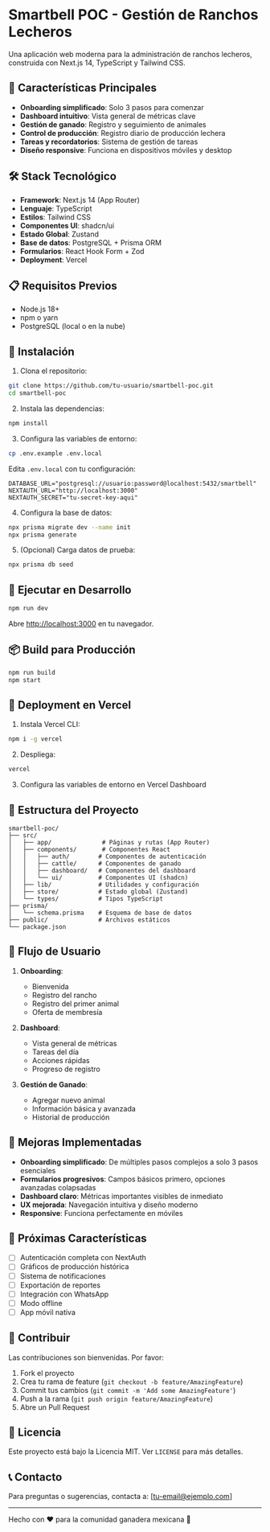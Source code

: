 # Smartbell POC - Gestión de Ranchos Lecheros

Una aplicación web moderna para la administración de ranchos lecheros, construida con Next.js 14, TypeScript y Tailwind CSS.

## 🚀 Características Principales

- **Onboarding simplificado**: Solo 3 pasos para comenzar
- **Dashboard intuitivo**: Vista general de métricas clave
- **Gestión de ganado**: Registro y seguimiento de animales
- **Control de producción**: Registro diario de producción lechera
- **Tareas y recordatorios**: Sistema de gestión de tareas
- **Diseño responsive**: Funciona en dispositivos móviles y desktop

## 🛠️ Stack Tecnológico

- **Framework**: Next.js 14 (App Router)
- **Lenguaje**: TypeScript
- **Estilos**: Tailwind CSS
- **Componentes UI**: shadcn/ui
- **Estado Global**: Zustand
- **Base de datos**: PostgreSQL + Prisma ORM
- **Formularios**: React Hook Form + Zod
- **Deployment**: Vercel

## 📋 Requisitos Previos

- Node.js 18+ 
- npm o yarn
- PostgreSQL (local o en la nube)

## 🔧 Instalación

1. Clona el repositorio:
```bash
git clone https://github.com/tu-usuario/smartbell-poc.git
cd smartbell-poc
```

2. Instala las dependencias:
```bash
npm install
```

3. Configura las variables de entorno:
```bash
cp .env.example .env.local
```

Edita `.env.local` con tu configuración:
```env
DATABASE_URL="postgresql://usuario:password@localhost:5432/smartbell"
NEXTAUTH_URL="http://localhost:3000"
NEXTAUTH_SECRET="tu-secret-key-aqui"
```

4. Configura la base de datos:
```bash
npx prisma migrate dev --name init
npx prisma generate
```

5. (Opcional) Carga datos de prueba:
```bash
npx prisma db seed
```

## 🚀 Ejecutar en Desarrollo

```bash
npm run dev
```

Abre [http://localhost:3000](http://localhost:3000) en tu navegador.

## 📦 Build para Producción

```bash
npm run build
npm start
```

## 🚢 Deployment en Vercel

1. Instala Vercel CLI:
```bash
npm i -g vercel
```

2. Despliega:
```bash
vercel
```

3. Configura las variables de entorno en Vercel Dashboard

## 📱 Estructura del Proyecto

```
smartbell-poc/
├── src/
│   ├── app/              # Páginas y rutas (App Router)
│   ├── components/       # Componentes React
│   │   ├── auth/        # Componentes de autenticación
│   │   ├── cattle/      # Componentes de ganado
│   │   ├── dashboard/   # Componentes del dashboard
│   │   └── ui/          # Componentes UI (shadcn)
│   ├── lib/             # Utilidades y configuración
│   ├── store/           # Estado global (Zustand)
│   └── types/           # Tipos TypeScript
├── prisma/
│   └── schema.prisma    # Esquema de base de datos
├── public/              # Archivos estáticos
└── package.json
```

## 🔄 Flujo de Usuario

1. **Onboarding**:
   - Bienvenida
   - Registro del rancho
   - Registro del primer animal
   - Oferta de membresía

2. **Dashboard**:
   - Vista general de métricas
   - Tareas del día
   - Acciones rápidas
   - Progreso de registro

3. **Gestión de Ganado**:
   - Agregar nuevo animal
   - Información básica y avanzada
   - Historial de producción

## 🎯 Mejoras Implementadas

- **Onboarding simplificado**: De múltiples pasos complejos a solo 3 pasos esenciales
- **Formularios progresivos**: Campos básicos primero, opciones avanzadas colapsadas
- **Dashboard claro**: Métricas importantes visibles de inmediato
- **UX mejorada**: Navegación intuitiva y diseño moderno
- **Responsive**: Funciona perfectamente en móviles

## 🔮 Próximas Características

- [ ] Autenticación completa con NextAuth
- [ ] Gráficos de producción histórica
- [ ] Sistema de notificaciones
- [ ] Exportación de reportes
- [ ] Integración con WhatsApp
- [ ] Modo offline
- [ ] App móvil nativa

## 🤝 Contribuir

Las contribuciones son bienvenidas. Por favor:

1. Fork el proyecto
2. Crea tu rama de feature (`git checkout -b feature/AmazingFeature`)
3. Commit tus cambios (`git commit -m 'Add some AmazingFeature'`)
4. Push a la rama (`git push origin feature/AmazingFeature`)
5. Abre un Pull Request

## 📄 Licencia

Este proyecto está bajo la Licencia MIT. Ver `LICENSE` para más detalles.

## 📞 Contacto

Para preguntas o sugerencias, contacta a: [tu-email@ejemplo.com]

---

Hecho con ❤️ para la comunidad ganadera mexicana 🐄
